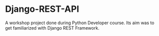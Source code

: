 # Django-REST-API
A workshop project done during Python Developer course.
Its aim was to get familiarized with Django REST Framework.
